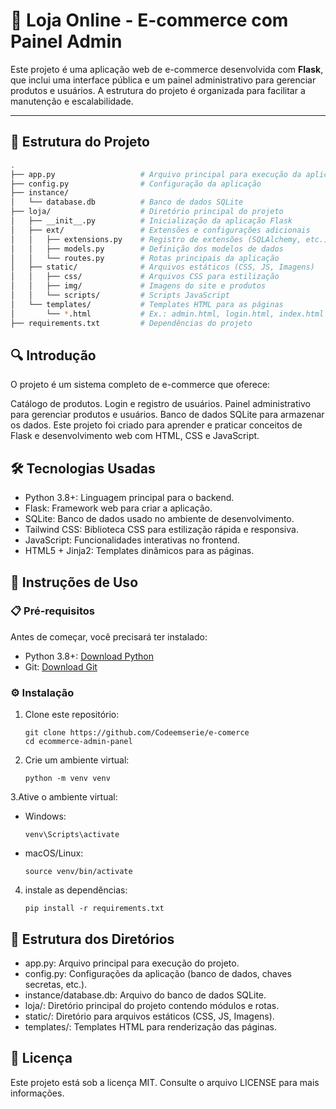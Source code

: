 # 🛒 Loja Online - E-commerce com Painel Admin

Este projeto é uma aplicação web de e-commerce desenvolvida com **Flask**, que inclui uma interface pública e um painel administrativo para gerenciar produtos e usuários. A estrutura do projeto é organizada para facilitar a manutenção e escalabilidade.

---

## 📂 Estrutura do Projeto

```bash
.
├── app.py                   # Arquivo principal para execução da aplicação
├── config.py                # Configuração da aplicação
├── instance/
│   └── database.db          # Banco de dados SQLite
├── loja/                    # Diretório principal do projeto
│   ├── __init__.py          # Inicialização da aplicação Flask
│   ├── ext/                 # Extensões e configurações adicionais
│   │   ├── extensions.py    # Registro de extensões (SQLAlchemy, etc.)
│   │   ├── models.py        # Definição dos modelos de dados
│   │   └── routes.py        # Rotas principais da aplicação
│   ├── static/              # Arquivos estáticos (CSS, JS, Imagens)
│   │   ├── css/             # Arquivos CSS para estilização
│   │   ├── img/             # Imagens do site e produtos
│   │   └── scripts/         # Scripts JavaScript
│   └── templates/           # Templates HTML para as páginas
│       └── *.html           # Ex.: admin.html, login.html, index.html
├── requirements.txt         # Dependências do projeto
```
## 🔍 Introdução
O projeto é um sistema completo de e-commerce que oferece:

Catálogo de produtos.
Login e registro de usuários.
Painel administrativo para gerenciar produtos e usuários.
Banco de dados SQLite para armazenar os dados.
Este projeto foi criado para aprender e praticar conceitos de Flask e desenvolvimento web com HTML, CSS e JavaScript.

## 🛠️ Tecnologias Usadas
- Python 3.8+: Linguagem principal para o backend.
- Flask: Framework web para criar a aplicação.
- SQLite: Banco de dados usado no ambiente de desenvolvimento.
- Tailwind CSS: Biblioteca CSS para estilização rápida e responsiva.
- JavaScript: Funcionalidades interativas no frontend.
- HTML5 + Jinja2: Templates dinâmicos para as páginas.

## 🚀 Instruções de Uso
### 📋 Pré-requisitos
Antes de começar, você precisará ter instalado:

- Python 3.8+: [Download Python](https://www.python.org/downloads/)
- Git: [Download Git](https://github.com)

### ⚙️ Instalação
1. Clone este repositório:
   ```
   git clone https://github.com/Codeemserie/e-comerce
   cd ecommerce-admin-panel
   ```
   
2. Crie um ambiente virtual:
    ```
    python -m venv venv
    ```
3.Ative o ambiente virtual:
  - Windows:
      ```
      venv\Scripts\activate
      ```
  - macOS/Linux:
      ```
      source venv/bin/activate
      ```

4. instale as dependências:
   ```
   pip install -r requirements.txt
   ```

## 📂 Estrutura dos Diretórios
  - app.py: Arquivo principal para execução do projeto.
  - config.py: Configurações da aplicação (banco de dados, chaves secretas, etc.).
  - instance/database.db: Arquivo do banco de dados SQLite.
  - loja/: Diretório principal do projeto contendo módulos e rotas.
  - static/: Diretório para arquivos estáticos (CSS, JS, Imagens).
  - templates/: Templates HTML para renderização das páginas.
   
## 📜 Licença
Este projeto está sob a licença MIT. Consulte o arquivo LICENSE para mais informações.
